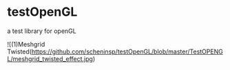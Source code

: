 # testOpenGL
a test library for openGL

![(1)Meshgrid Twisted(https://github.com/scheninsp/testOpenGL/blob/master/TestOPENGL/meshgrid_twisted_effect.jpg)
